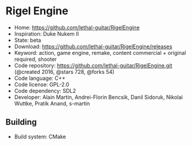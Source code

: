 # Rigel Engine

- Home: https://github.com/lethal-guitar/RigelEngine
- Inspiration: Duke Nukem II
- State: beta
- Download: https://github.com/lethal-guitar/RigelEngine/releases
- Keyword: action, game engine, remake, content commercial + original required, shooter
- Code repository: https://github.com/lethal-guitar/RigelEngine.git (@created 2016, @stars 728, @forks 54)
- Code language: C++
- Code license: GPL-2.0
- Code dependency: SDL2
- Developer: Alain Martin, Andrei-Florin Bencsik, Danil Sidoruk, Nikolai Wuttke, Pratik Anand, s-martin

## Building

- Build system: CMake
